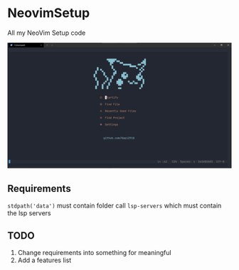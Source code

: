 # NeovimSetup
All my NeoVim Setup code

![](README/homescreen.png)

## Requirements
``` stdpath('data') ``` must contain folder call ```lsp-servers``` 
which must contain the lsp servers

## TODO
1. Change requirements into something for meaningful
2. Add a features list

